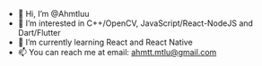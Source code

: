 - 👋 Hi, I’m @Ahmtluu
- 👀 I’m interested in C++/OpenCV, JavaScript/React-NodeJS and Dart/Flutter
- 🌱 I’m currently learning React and React Native
- 📫 You can reach me at email: ahmtt.mtlu@gmail.com


